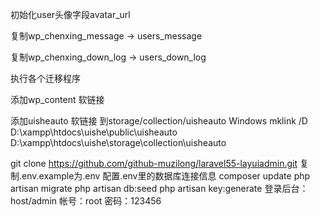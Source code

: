 初始化user头像字段avatar_url

复制wp_chenxing_message -> users_message

复制wp_chenxing_down_log -> users_down_log

执行各个迁移程序

添加wp_content 软链接

添加uisheauto 软链接 到storage/collection/uisheauto Windows mklink /D D:\xampp\htdocs\uishe\public\uisheauto D:\xampp\htdocs\uishe\storage\collection\uisheauto

git clone https://github.com/github-muzilong/laravel55-layuiadmin.git
复制.env.example为.env
配置.env里的数据库连接信息
composer update
php artisan migrate
php artisan db:seed
php artisan key:generate
登录后台：host/admin   帐号：root  密码：123456